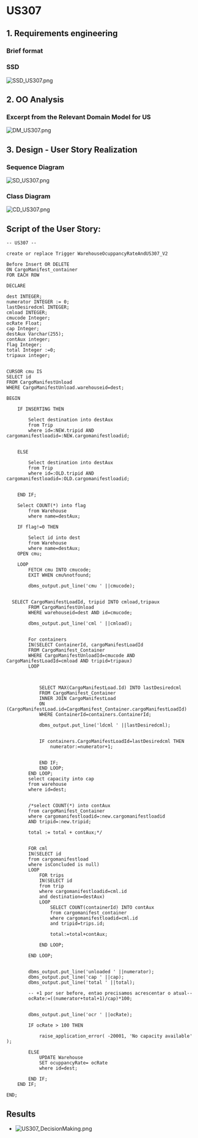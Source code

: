 # US307


## 1. Requirements engineering

### Brief format


### SSD

![SSD_US307.png](US307_SSD.png)


## 2. OO Analysis


### Excerpt from the Relevant Domain Model for US

![DM_US307.png](US307_DM.png)


## 3. Design - User Story Realization


### Sequence Diagram

![SD_US307.png](US307_SD.png)

### Class Diagram

![CD_US307.png](US307_CD.png)

## Script of the User Story:

    -- US307 --

    create or replace Trigger WarehouseOcuppancyRateAndUS307_V2

    Before Insert OR DELETE
    ON CargoManifest_container
    FOR EACH ROW

    DECLARE

    dest INTEGER;
    numerator INTEGER := 0;
    lastDesiredcml INTEGER;
    cmload INTEGER;
    cmucode Integer;
    ocRate Float;
    cap Integer;
    destAux Varchar(255);
    contAux integer;
    flag Integer;
    total Integer :=0;
    tripaux integer;


    CURSOR cmu IS
    SELECT id
    FROM CargoManifestUnload
    WHERE CargoManifestUnload.warehouseid=dest;

    BEGIN

        IF INSERTING THEN

            Select destination into destAux
            from Trip
            where id=:NEW.tripid AND cargomanifestloadid=:NEW.cargomanifestloadid;


        ELSE

            Select destination into destAux
            from Trip
            where id=:OLD.tripid AND cargomanifestloadid=:OLD.cargomanifestloadid;


        END IF;

        Select COUNT(*) into flag
            from Warehouse
            where name=destAux;

        IF flag!=0 THEN

            Select id into dest
            from Warehouse
            where name=destAux;
        OPEN cmu;
    
        LOOP
            FETCH cmu INTO cmucode;
            EXIT WHEN cmu%notfound;

            dbms_output.put_line('cmu ' ||cmucode);


      SELECT CargoManifestLoadId, tripid INTO cmload,tripaux
            FROM CargoManifestUnload
            WHERE warehouseid=dest AND id=cmucode;

            dbms_output.put_line('cml ' ||cmload);


            For containers
            IN(SELECT ContainerId, cargoManifestLoadId
            FROM CargoManifest_Container
            WHERE CargoManifestUnloadId=cmucode AND CargoManifestLoadId=cmload AND tripid=tripaux)
            LOOP



                SELECT MAX(CargoManifestLoad.Id) INTO lastDesiredcml
                FROM CargoManifest_Container 
                INNER JOIN CargoManifestLoad
                ON (CargoManifestLoad.id=CargoManifest_Container.cargoManifestLoadId)
                WHERE ContainerId=containers.ContainerId;

                dbms_output.put_line('ldcml ' ||lastDesiredcml);


                IF containers.CargoManifestLoadId=lastDesiredcml THEN
                    numerator:=numerator+1;


                END IF;
                END LOOP;
            END LOOP;
            select capacity into cap
            from warehouse
            where id=dest;


            /*select COUNT(*) into contAux
            from cargoManifest_Container
            where cargomanifestloadid=:new.cargomanifestloadid
            AND tripid=:new.tripid;

            total := total + contAux;*/


            FOR cml
            IN(SELECT id
            from cargomanifestload
            where isConcluded is null)
            LOOP
                FOR trips
                IN(SELECT id
                from trip
                where cargomanifestloadid=cml.id
                and destination=destAux)
                LOOP
                    SELECT COUNT(containerId) INTO contAux
                    from cargomanifest_container
                    where cargomanifestloadid=cml.id
                    and tripid=trips.id;

                    total:=total+contAux;

                END LOOP;

            END LOOP;


            dbms_output.put_line('unloaded ' ||numerator);
            dbms_output.put_line('cap ' ||cap);
            dbms_output.put_line('total ' ||total);

            -- +1 por ser before, entao precisamos acrescentar o atual--
            ocRate:=((numerator+total+1)/cap)*100;


            dbms_output.put_line('ocr ' ||ocRate);
            
            IF ocRate > 100 THEN
                
                raise_application_error( -20001, 'No capacity available' );

            ELSE
                UPDATE Warehouse
                SET ocuppancyRate= ocRate
                where id=dest;
            
            END IF;
        END IF;

    END;


## Results

* ![US307_DecisionMaking.png](US307_DecisionMaking.png)

